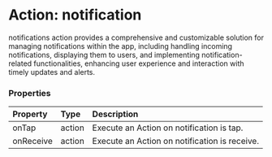# Action: notification

notifications action provides a comprehensive and customizable solution for managing notifications within the app, including handling incoming notifications, displaying them to users, and implementing notification-related functionalities, enhancing user experience and interaction with timely updates and alerts.

### Properties

| Property  | Type   | Description                                   |
| :-------- | :----- | :-------------------------------------------- |
| onTap     | action | Execute an Action on notification is tap.     |
| onReceive | action | Execute an Action on notification is receive. |
